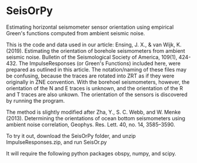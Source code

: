 # SeisOrPy
Estimating horizontal seismometer sensor orientation using empirical Green's functions computed from ambient seismic noise. 

This is the code and data used in our article: Ensing, J. X., & van Wijk, K. (2019). Estimating the orientation of borehole seismometers 
from ambient seismic noise. Bulletin of the Seismological Society of America, 109(1), 424-432. The ImpulseResponses (or Green's Functions) included here, were prepared as outlined in this article. The notation/naming of these files may be confusing, because the traces are rotated into ZRT as if they were originally in ZNE convention. With the borehoel seismometers, however, the orientation of the N and E traces is unknown, and the orientation of the R and T traces are also unkown. The orientation of the sensors is discovered by running the program.

The method is slightly modified after Zha, Y., S. C. Webb, and W. Menke (2013). Determining the orientations of ocean bottom seismometers 
using ambient noise correlation, Geophys. Res. Lett. 40, no. 14, 3585–3590.

To try it out, download the SeisOrPy folder, and unzip ImpulseResponses.zip, and run SeisOr.py

It will require the following python packages obspy, numpy, and scipy.

